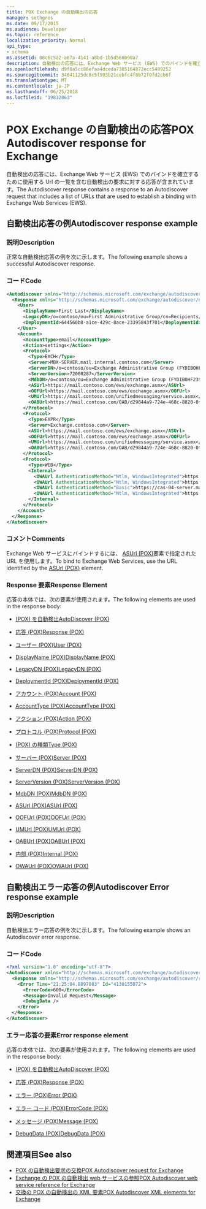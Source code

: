 ```yaml
---
title: POX Exchange の自動検出の応答
manager: sethgros
ms.date: 09/17/2015
ms.audience: Developer
ms.topic: reference
localization_priority: Normal
api_type:
- schema
ms.assetid: 08c6c5a2-a67a-4141-a8bd-1b5d560b90a7
description: 自動検出の応答には、Exchange Web サービス (EWS) でのバインドを確立するために使用する Url の一覧を含む自動検出の要求に対する応答が含まれています。
ms.openlocfilehash: d9f8a5cc86efaa4dceda7385164872ecc5409252
ms.sourcegitcommit: 34041125dc8c5f993b21cebfc4f8b72f0fd2cb6f
ms.translationtype: MT
ms.contentlocale: ja-JP
ms.lasthandoff: 06/25/2018
ms.locfileid: "19832863"
---
```

# <a name="pox-autodiscover-response-for-exchange"></a><span data-ttu-id="c1e23-103">POX Exchange の自動検出の応答</span><span class="sxs-lookup"><span data-stu-id="c1e23-103">POX Autodiscover response for Exchange</span></span>

<span data-ttu-id="c1e23-104">自動検出の応答には、Exchange Web サービス (EWS) でのバインドを確立するために使用する Url の一覧を含む自動検出の要求に対する応答が含まれています。</span><span class="sxs-lookup"><span data-stu-id="c1e23-104">The Autodiscover response contains a response to an Autodiscover request that includes a list of URLs that are used to establish a binding with Exchange Web Services (EWS).</span></span>
  
## <a name="autodiscover-response-example"></a><span data-ttu-id="c1e23-105">自動検出応答の例</span><span class="sxs-lookup"><span data-stu-id="c1e23-105">Autodiscover response example</span></span>

### <a name="description"></a><span data-ttu-id="c1e23-106">説明</span><span class="sxs-lookup"><span data-stu-id="c1e23-106">Description</span></span>

<span data-ttu-id="c1e23-107">正常な自動検出応答の例を次に示します。</span><span class="sxs-lookup"><span data-stu-id="c1e23-107">The following example shows a successful Autodiscover response.</span></span>
  
### <a name="code"></a><span data-ttu-id="c1e23-108">コード</span><span class="sxs-lookup"><span data-stu-id="c1e23-108">Code</span></span>

```XML
<Autodiscover xmlns="http://schemas.microsoft.com/exchange/autodiscover/responseschema/2006">
  <Response xmlns="http://schemas.microsoft.com/exchange/autodiscover/outlook/responseschema/2006a">
    <User>
      <DisplayName>First Last</DisplayName>
      <LegacyDN>/o=contoso/ou=First Administrative Group/cn=Recipients/cn=iuser885646</LegacyDN>
      <DeploymentId>644560b8-a1ce-429c-8ace-23395843f701</DeploymentId>
    </User>
    <Account>
      <AccountType>email</AccountType>
      <Action>settings</Action>
      <Protocol>
        <Type>EXCH</Type>
        <Server>MBX-SERVER.mail.internal.contoso.com</Server>
        <ServerDN>/o=contoso/ou=Exchange Administrative Group (FYDIBOHF23SPDLT)/cn=Configuration/cn=Servers/cn=MBX-SERVER</ServerDN>
        <ServerVersion>72008287</ServerVersion>
        <MdbDN>/o=contoso/ou=Exchange Administrative Group (FYDIBOHF23SPDLT)/cn=Configuration/cn=Servers/cn=MBX-SERVER/cn=Microsoft Private MDB</MdbDN>
        <ASUrl>https://mail.contoso.com/ews/exchange.asmx</ASUrl>
        <OOFUrl>https://mail.contoso.com/ews/exchange.asmx</OOFUrl>
        <UMUrl>https://mail.contoso.com/unifiedmessaging/service.asmx</UMUrl>
        <OABUrl>https://mail.contoso.com/OAB/d29844a9-724e-468c-8820-0f7b345b767b/</OABUrl>
      </Protocol>
      <Protocol>
        <Type>EXPR</Type>
        <Server>Exchange.contoso.com</Server>
        <ASUrl>https://mail.contoso.com/ews/exchange.asmx</ASUrl>
        <OOFUrl>https://mail.contoso.com/ews/exchange.asmx</OOFUrl>
        <UMUrl>https://mail.contoso.com/unifiedmessaging/service.asmx</UMUrl>
        <OABUrl>https://mail.contoso.com/OAB/d29844a9-724e-468c-8820-0f7b345b767b/</OABUrl>
      </Protocol>
      <Protocol>
        <Type>WEB</Type>
        <Internal>
          <OWAUrl AuthenticationMethod="Ntlm, WindowsIntegrated">https://cas-01-server.mail.internal.contoso.com/owa</OWAUrl>
          <OWAUrl AuthenticationMethod="Ntlm, WindowsIntegrated">https://cas-02-server.mail.internal.contoso.com/owa</OWAUrl>
          <OWAUrl AuthenticationMethod="Basic">https://cas-04-server.mail.internal.contoso.com/owa</OWAUrl>
          <OWAUrl AuthenticationMethod="Ntlm, WindowsIntegrated">https://cas-05-server.mail.internal.contoso.com/owa</OWAUrl>
        </Internal>
      </Protocol>
    </Account>
  </Response>
</Autodiscover>
```

### <a name="comments"></a><span data-ttu-id="c1e23-109">コメント</span><span class="sxs-lookup"><span data-stu-id="c1e23-109">Comments</span></span>

<span data-ttu-id="c1e23-110">Exchange Web サービスにバインドするには、 [ASUrl (POX)](asurl-pox.md)要素で指定された URL を使用します。</span><span class="sxs-lookup"><span data-stu-id="c1e23-110">To bind to Exchange Web Services, use the URL identified by the [ASUrl (POX)](asurl-pox.md) element.</span></span> 
  
### <a name="response-element"></a><span data-ttu-id="c1e23-111">Response 要素</span><span class="sxs-lookup"><span data-stu-id="c1e23-111">Response Element</span></span>

<span data-ttu-id="c1e23-112">応答の本体では、次の要素が使用されます。</span><span class="sxs-lookup"><span data-stu-id="c1e23-112">The following elements are used in the response body:</span></span>
  
- [<span data-ttu-id="c1e23-113">(POX) を自動検出</span><span class="sxs-lookup"><span data-stu-id="c1e23-113">AutoDiscover (POX)</span></span>](autodiscover-pox.md)
    
- [<span data-ttu-id="c1e23-114">応答 (POX)</span><span class="sxs-lookup"><span data-stu-id="c1e23-114">Response (POX)</span></span>](response-pox.md)
    
- [<span data-ttu-id="c1e23-115">ユーザー (POX)</span><span class="sxs-lookup"><span data-stu-id="c1e23-115">User (POX)</span></span>](user-pox.md)
    
- [<span data-ttu-id="c1e23-116">DisplayName (POX)</span><span class="sxs-lookup"><span data-stu-id="c1e23-116">DisplayName (POX)</span></span>](displayname-pox.md)
    
- [<span data-ttu-id="c1e23-117">LegacyDN (POX)</span><span class="sxs-lookup"><span data-stu-id="c1e23-117">LegacyDN (POX)</span></span>](legacydn-pox.md)
    
- [<span data-ttu-id="c1e23-118">DeploymentId (POX)</span><span class="sxs-lookup"><span data-stu-id="c1e23-118">DeploymentId (POX)</span></span>](deploymentid-pox.md)
    
- [<span data-ttu-id="c1e23-119">アカウント (POX)</span><span class="sxs-lookup"><span data-stu-id="c1e23-119">Account (POX)</span></span>](account-pox.md)
    
- [<span data-ttu-id="c1e23-120">AccountType (POX)</span><span class="sxs-lookup"><span data-stu-id="c1e23-120">AccountType (POX)</span></span>](accounttype-pox.md)
    
- [<span data-ttu-id="c1e23-121">アクション (POX)</span><span class="sxs-lookup"><span data-stu-id="c1e23-121">Action (POX)</span></span>](action-pox.md)
    
- [<span data-ttu-id="c1e23-122">プロトコル (POX)</span><span class="sxs-lookup"><span data-stu-id="c1e23-122">Protocol (POX)</span></span>](protocol-pox.md)
    
- [<span data-ttu-id="c1e23-123">(POX) の種類</span><span class="sxs-lookup"><span data-stu-id="c1e23-123">Type (POX)</span></span>](type-pox.md)
    
- [<span data-ttu-id="c1e23-124">サーバー (POX)</span><span class="sxs-lookup"><span data-stu-id="c1e23-124">Server (POX)</span></span>](server-pox.md)
    
- [<span data-ttu-id="c1e23-125">ServerDN (POX)</span><span class="sxs-lookup"><span data-stu-id="c1e23-125">ServerDN (POX)</span></span>](serverdn-pox.md)
    
- [<span data-ttu-id="c1e23-126">ServerVersion (POX)</span><span class="sxs-lookup"><span data-stu-id="c1e23-126">ServerVersion (POX)</span></span>](serverversion-pox.md)
    
- [<span data-ttu-id="c1e23-127">MdbDN (POX)</span><span class="sxs-lookup"><span data-stu-id="c1e23-127">MdbDN (POX)</span></span>](mdbdn-pox.md)
    
- [<span data-ttu-id="c1e23-128">ASUrl (POX)</span><span class="sxs-lookup"><span data-stu-id="c1e23-128">ASUrl (POX)</span></span>](asurl-pox.md)
    
- [<span data-ttu-id="c1e23-129">OOFUrl (POX)</span><span class="sxs-lookup"><span data-stu-id="c1e23-129">OOFUrl (POX)</span></span>](oofurl-pox.md)
    
- [<span data-ttu-id="c1e23-130">UMUrl (POX)</span><span class="sxs-lookup"><span data-stu-id="c1e23-130">UMUrl (POX)</span></span>](umurl-pox.md)
    
- [<span data-ttu-id="c1e23-131">OABUrl (POX)</span><span class="sxs-lookup"><span data-stu-id="c1e23-131">OABUrl (POX)</span></span>](oaburl-pox.md)
    
- [<span data-ttu-id="c1e23-132">内部 (POX)</span><span class="sxs-lookup"><span data-stu-id="c1e23-132">Internal (POX)</span></span>](internal-pox.md)
    
- [<span data-ttu-id="c1e23-133">OWAUrl (POX)</span><span class="sxs-lookup"><span data-stu-id="c1e23-133">OWAUrl (POX)</span></span>](owaurl-pox.md)
    
## <a name="autodiscover-error-response-example"></a><span data-ttu-id="c1e23-134">自動検出エラー応答の例</span><span class="sxs-lookup"><span data-stu-id="c1e23-134">Autodiscover Error response example</span></span>

### <a name="description"></a><span data-ttu-id="c1e23-135">説明</span><span class="sxs-lookup"><span data-stu-id="c1e23-135">Description</span></span>

<span data-ttu-id="c1e23-136">自動検出エラー応答の例を次に示します。</span><span class="sxs-lookup"><span data-stu-id="c1e23-136">The following example shows an Autodiscover error response.</span></span>
  
### <a name="code"></a><span data-ttu-id="c1e23-137">コード</span><span class="sxs-lookup"><span data-stu-id="c1e23-137">Code</span></span>

```XML
<?xml version="1.0" encoding="utf-8"?>
<Autodiscover xmlns="http://schemas.microsoft.com/exchange/autodiscover/responseschema/2006">
  <Response xmlns="http://schemas.microsoft.com/exchange/autodiscover/responseschema/2006">
    <Error Time="21:25:04.8897083" Id="4130155072">
      <ErrorCode>600</ErrorCode>
      <Message>Invalid Request</Message>
      <DebugData />
    </Error>
  </Response>
</Autodiscover>
```

### <a name="error-response-element"></a><span data-ttu-id="c1e23-138">エラー応答の要素</span><span class="sxs-lookup"><span data-stu-id="c1e23-138">Error response element</span></span>

<span data-ttu-id="c1e23-139">応答の本体では、次の要素が使用されます。</span><span class="sxs-lookup"><span data-stu-id="c1e23-139">The following elements are used in the response body:</span></span>
  
- [<span data-ttu-id="c1e23-140">(POX) を自動検出</span><span class="sxs-lookup"><span data-stu-id="c1e23-140">AutoDiscover (POX)</span></span>](autodiscover-pox.md)
    
- [<span data-ttu-id="c1e23-141">応答 (POX)</span><span class="sxs-lookup"><span data-stu-id="c1e23-141">Response (POX)</span></span>](response-pox.md)
    
- [<span data-ttu-id="c1e23-142">エラー (POX)</span><span class="sxs-lookup"><span data-stu-id="c1e23-142">Error (POX)</span></span>](error-pox.md)
    
- [<span data-ttu-id="c1e23-143">エラー コード (POX)</span><span class="sxs-lookup"><span data-stu-id="c1e23-143">ErrorCode (POX)</span></span>](errorcode-pox.md)
    
- [<span data-ttu-id="c1e23-144">メッセージ (POX)</span><span class="sxs-lookup"><span data-stu-id="c1e23-144">Message (POX)</span></span>](message-pox.md)
    
- [<span data-ttu-id="c1e23-145">DebugData (POX)</span><span class="sxs-lookup"><span data-stu-id="c1e23-145">DebugData (POX)</span></span>](debugdata-pox.md)
    
## <a name="see-also"></a><span data-ttu-id="c1e23-146">関連項目</span><span class="sxs-lookup"><span data-stu-id="c1e23-146">See also</span></span>

- [<span data-ttu-id="c1e23-147">POX の自動検出要求の交換</span><span class="sxs-lookup"><span data-stu-id="c1e23-147">POX Autodiscover request for Exchange</span></span>](pox-autodiscover-request-for-exchange.md)
- [<span data-ttu-id="c1e23-148">Exchange の POX の自動検出 web サービスの参照</span><span class="sxs-lookup"><span data-stu-id="c1e23-148">POX Autodiscover web service reference for Exchange</span></span>](pox-autodiscover-web-service-reference-for-exchange.md) 
- [<span data-ttu-id="c1e23-149">交換の POX の自動検出の XML 要素</span><span class="sxs-lookup"><span data-stu-id="c1e23-149">POX Autodiscover XML elements for Exchange</span></span>](pox-autodiscover-xml-elements-for-exchange.md)

